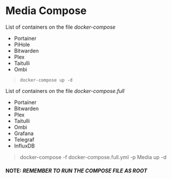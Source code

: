 # Media Compose

List of containers on the file *docker-compose*

- Portainer
- PiHole
- Bitwarden
- Plex
- Taitulli
- Ombi

> ``docker-compose up -d`` 

List of containers on the file *docker-compose.full*

- Portainer
- Bitwarden
- Plex
- Taitulli
- Ombi
- Grafana
- Telegraf
- InfluxDB

> docker-compose -f docker-compose.full.yml -p Media up -d

#### **NOTE:** *REMEMBER TO RUN THE COMPOSE FILE AS ROOT*
